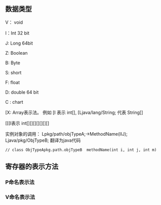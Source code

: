 ## 数据类型

V： void

I：Int 32 bit

J: Long 64bit

Z: Boolean

B: Byte

S: short

F: float

D: double 64 bit

C : chart

[X: Array表示法。 例如 [I 表示 int[], [Ljava/lang/String; 代表 String[]

[[[I表示 int[][][][][][][]

实例对象的调用： Lpkg/path/objTypeA;->MethodName(IIJ); Ljava/pkg/ObjTypeB; 翻译为java代码

```
// class ObjTypeApkg.path.objTypeB  methodName(int i, int j, int m)
```

## 寄存器的表示方法

### P命名表示法

### V命名表示法
